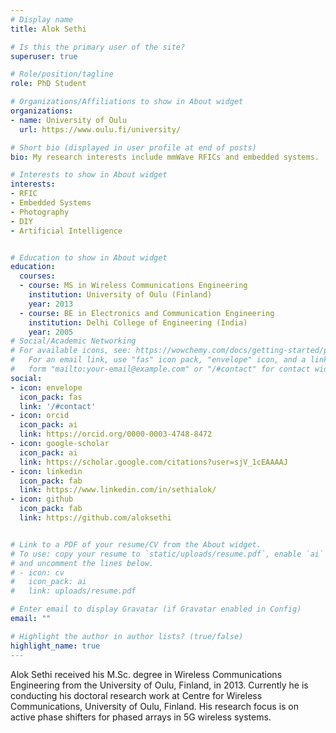 ```yaml
---
# Display name
title: Alok Sethi

# Is this the primary user of the site?
superuser: true

# Role/position/tagline
role: PhD Student

# Organizations/Affiliations to show in About widget
organizations:
- name: University of Oulu
  url: https://www.oulu.fi/university/

# Short bio (displayed in user profile at end of posts)
bio: My research interests include mmWave RFICs and embedded systems.

# Interests to show in About widget
interests:
- RFIC
- Embedded Systems
- Photography
- DIY
- Artificial Intelligence


# Education to show in About widget
education:
  courses:
  - course: MS in Wireless Communications Engineering
    institution: University of Oulu (Finland)
    year: 2013
  - course: BE in Electronics and Communication Engineering
    institution: Delhi College of Engineering (India)
    year: 2005
# Social/Academic Networking
# For available icons, see: https://wowchemy.com/docs/getting-started/page-builder/#icons
#   For an email link, use "fas" icon pack, "envelope" icon, and a link in the
#   form "mailto:your-email@example.com" or "/#contact" for contact widget.
social:
- icon: envelope
  icon_pack: fas
  link: '/#contact'
- icon: orcid
  icon_pack: ai
  link: https://orcid.org/0000-0003-4748-8472
- icon: google-scholar
  icon_pack: ai
  link: https://scholar.google.com/citations?user=sjV_1cEAAAAJ
- icon: linkedin
  icon_pack: fab
  link: https://www.linkedin.com/in/sethialok/
- icon: github
  icon_pack: fab
  link: https://github.com/aloksethi


# Link to a PDF of your resume/CV from the About widget.
# To use: copy your resume to `static/uploads/resume.pdf`, enable `ai` icons in `params.toml`,
# and uncomment the lines below.
# - icon: cv
#   icon_pack: ai
#   link: uploads/resume.pdf

# Enter email to display Gravatar (if Gravatar enabled in Config)
email: ""

# Highlight the author in author lists? (true/false)
highlight_name: true
---
```


Alok Sethi received his M.Sc. degree in Wireless Communications Engineering from the University of Oulu, Finland, in 2013. Currently he is conducting his doctoral research work at Centre for Wireless Communications, University of Oulu, Finland. His research focus is on active phase shifters for phased arrays in 5G wireless systems.

